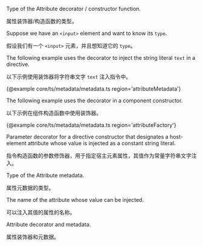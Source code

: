 Type of the Attribute decorator / constructor function.

属性装饰器/构造函数的类型。

Suppose we have an `<input>` element and want to know its `type`.

假设我们有一个 `<input>` 元素，并且想知道它的 `type`。

The following example uses the decorator to inject the string literal `text` in a directive.

以下示例使用装饰器将字符串文字 `text` 注入指令中。

{&commat;example core/ts/metadata/metadata.ts region='attributeMetadata'}



The following example uses the decorator in a component constructor.

以下示例在组件构造函数中使用装饰器。

{&commat;example core/ts/metadata/metadata.ts region='attributeFactory'}



Parameter decorator for a directive constructor that designates
a host-element attribute whose value is injected as a constant string literal.

指令构造函数的参数修饰器，用于指定宿主元素属性，其值作为常量字符串文字注入。

Type of the Attribute metadata.

属性元数据的类型。

The name of the attribute whose value can be injected.

可以注入其值的属性的名称。

Attribute decorator and metadata.

属性装饰器和元数据。